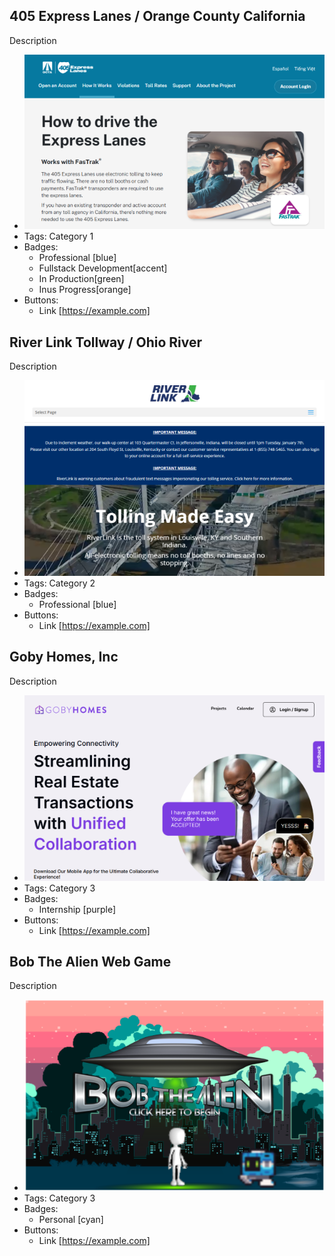 ## 405 Express Lanes / Orange County California
Description
- ![600x300](../assets/405-express-lanes-project1.png)
- Tags: Category 1
- Badges:
  - Professional [blue]
  - Fullstack Development[accent]
  - In Production[green]
  - Inus Progress[orange]
- Buttons:
  - Link [https://example.com]

## River Link Tollway / Ohio River
Description
- ![600x300](../assets/orb-river-link.png)
- Tags: Category 2
- Badges:
  - Professional [blue]
- Buttons:
  - Link [https://example.com]

## Goby Homes, Inc
Description
- ![600x371](../assets/goby-homes.png)
- Tags: Category 3
- Badges:
  - Internship [purple]
- Buttons:
  - Link [https://example.com]

## Bob The Alien Web Game
Description
- ![600x382](../assets/bob-the-alien.png)
- Tags: Category 3
- Badges:
  - Personal [cyan]
- Buttons:
  - Link [https://example.com]